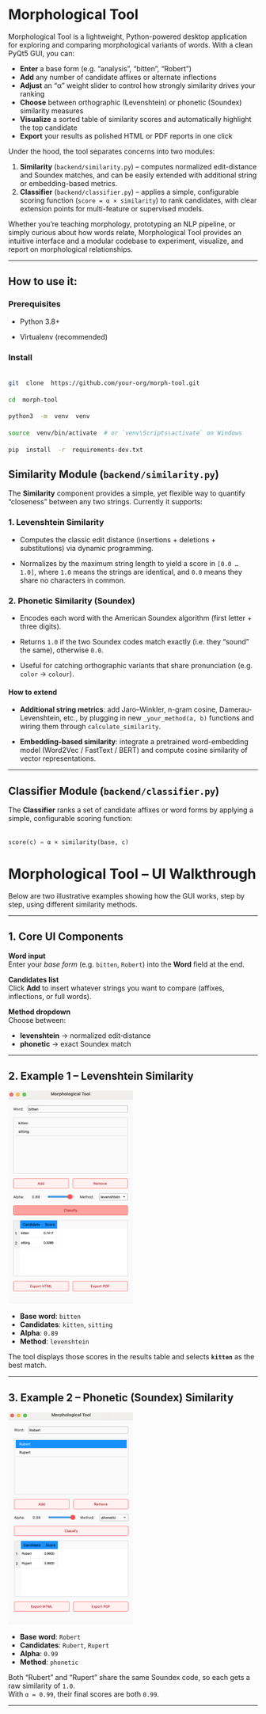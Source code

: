 
# Morphological Tool

Morphological Tool is a lightweight, Python-powered desktop application for exploring and comparing morphological variants of words. With a clean PyQt5 GUI, you can:

- **Enter** a base form (e.g. “analysis”, “bitten”, “Robert”)  
- **Add** any number of candidate affixes or alternate inflections  
- **Adjust** an “α” weight slider to control how strongly similarity drives your ranking  
- **Choose** between orthographic (Levenshtein) or phonetic (Soundex) similarity measures  
- **Visualize** a sorted table of similarity scores and automatically highlight the top candidate  
- **Export** your results as polished HTML or PDF reports in one click

Under the hood, the tool separates concerns into two modules:

1. **Similarity** (`backend/similarity.py`) – computes normalized edit-distance and Soundex matches, and can be easily extended with additional string or embedding-based metrics.  
2. **Classifier** (`backend/classifier.py`) – applies a simple, configurable scoring function (`score = α × similarity`) to rank candidates, with clear extension points for multi-feature or supervised models.

Whether you’re teaching morphology, prototyping an NLP pipeline, or simply curious about how words relate, Morphological Tool provides an intuitive interface and a modular codebase to experiment, visualize, and report on morphological relationships.

---

## How to use it:

  

### Prerequisites

  

- Python 3.8+

- Virtualenv (recommended)

  

### Install

  

```bash

git  clone  https://github.com/your-org/morph-tool.git

cd  morph-tool

python3  -m  venv  venv

source  venv/bin/activate  # or `venv\Scripts\activate` on Windows

pip  install  -r  requirements-dev.txt

```

## Similarity Module (`backend/similarity.py`)

  

The **Similarity** component provides a simple, yet flexible way to quantify “closeness” between any two strings. Currently it supports:

  

### 1. Levenshtein Similarity

- Computes the classic edit distance (insertions + deletions + substitutions) via dynamic programming.

- Normalizes by the maximum string length to yield a score in `[0.0 … 1.0]`, where `1.0` means the strings are identical, and `0.0` means they share no characters in common.

  

### 2. Phonetic Similarity (Soundex)

- Encodes each word with the American Soundex algorithm (first letter + three digits).

- Returns `1.0` if the two Soundex codes match exactly (i.e. they “sound” the same), otherwise `0.0`.

- Useful for catching orthographic variants that share pronunciation (e.g. `color` → `colour`).

  

#### How to extend

-  **Additional string metrics**: add Jaro–Winkler, n-gram cosine, Damerau-Levenshtein, etc., by plugging in new `_your_method(a, b)` functions and wiring them through `calculate_similarity`.

-  **Embedding-based similarity**: integrate a pretrained word-embedding model (Word2Vec / FastText / BERT) and compute cosine similarity of vector representations.

  

---

  

## Classifier Module (`backend/classifier.py`)

  

The **Classifier** ranks a set of candidate affixes or word forms by applying a simple, configurable scoring function:

  

```python

score(c) = α × similarity(base, c)

```

# Morphological Tool – UI Walkthrough

Below are two illustrative examples showing how the GUI works, step by step, using different similarity methods.

---

## 1. Core UI Components

**Word input**  
   Enter your _base form_ (e.g. `bitten`, `Robert`) into the **Word** field at the end.

**Candidates list**  
    Click **Add** to insert whatever strings you want to compare (affixes, inflections, or full words).  



**Method dropdown**  
   Choose between:
   - **levenshtein** → normalized edit‐distance  
   - **phonetic** → exact Soundex match


---

## 2. Example 1 – Levenshtein Similarity

<img src="screenshots/bitten-example.png" width="50%" alt="Levenshtein Example">

- **Base word**: `bitten`  
- **Candidates**: `kitten`, `sitting`  
- **Alpha**: `0.89`  
- **Method**: `levenshtein`  

The tool displays those scores in the results table and selects **`kitten`** as the best match.

---

## 3. Example 2 – Phonetic (Soundex) Similarity

<img src="screenshots/robert-example.png" width="50%" alt="phonetic Example">

- **Base word**: `Robert`  
- **Candidates**: `Rubert`, `Rupert`  
- **Alpha**: `0.99`  
- **Method**: `phonetic`  

Both “Rubert” and “Rupert” share the same Soundex code, so each gets a raw similarity of `1.0`.  
With `α = 0.99`, their final scores are both `0.99`. 

---
